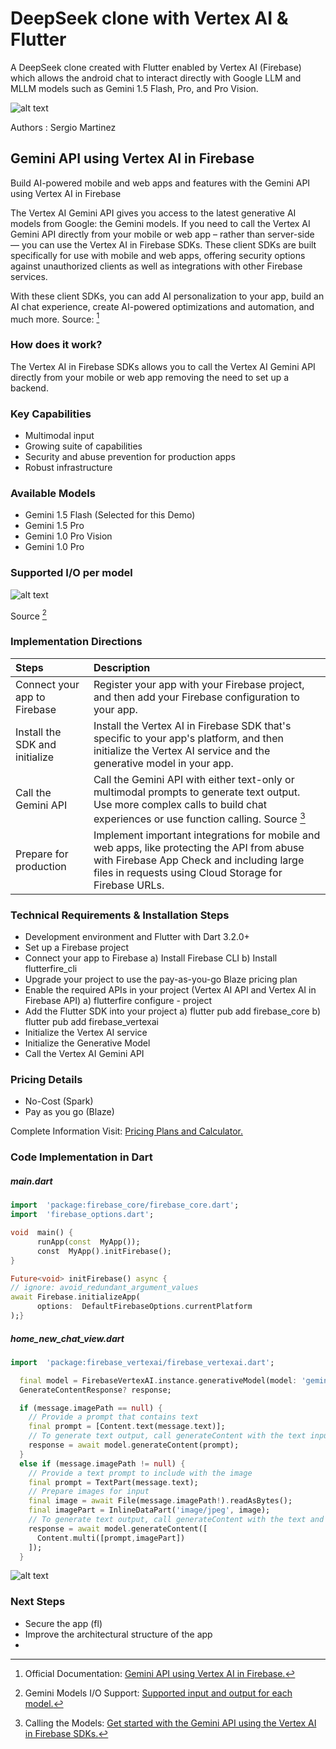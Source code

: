 # DeepSeek clone with Vertex AI & Flutter

A DeepSeek clone created with Flutter enabled by Vertex AI  (Firebase) which allows the android chat to interact directly with Google LLM and MLLM models such as Gemini 1.5 Flash, Pro, and Pro Vision.

![alt text](https://github.com/SergioAMG/FlutterApp/blob/main/assets/images/flutter_app_2.jpg?raw=true)

Authors
:  Sergio Martinez

## Gemini API using Vertex AI in Firebase

Build AI-powered mobile and web apps and features with the  Gemini API  using  Vertex AI in Firebase

The  Vertex AI  Gemini API  gives you access to the latest generative AI models from Google: the Gemini models. If you need to call the  Vertex AI  Gemini API  directly from your mobile or web app – rather than server-side — you can use the  Vertex AI in Firebase SDKs. These client SDKs are built specifically for use with mobile and web apps, offering security options against unauthorized clients as well as integrations with other Firebase services.

With these client SDKs, you can add AI personalization to your app, build an AI chat experience, create AI-powered optimizations and automation, and much more. Source: [^1]

### How does it work?

The Vertex AI in Firebase SDKs allows you to call the Vertex AI Gemini API directly from your mobile or web app removing the need to set up a backend.

### Key Capabilities
- Multimodal input
- Growing suite of capabilities
- Security and abuse prevention for production apps
- Robust infrastructure

### Available Models
- Gemini 1.5 Flash (Selected for this Demo)
- Gemini 1.5 Pro
- Gemini 1.0 Pro Vision
- Gemini 1.0 Pro

### Supported I/O per model

![alt text](https://github.com/SergioAMG/FlutterApp/blob/main/assets/images/Supported%20IO%20per%20Gemini%20Model.png?raw=true)

Source [^2]

### Implementation Directions

| Steps | Description      |
|:---------| :-------------|
| Connect your app to Firebase | Register your app with your Firebase project, and then add your Firebase configuration to your app. |
| Install the SDK and initialize | Install the Vertex AI in Firebase SDK that's specific to your app's platform, and then initialize the Vertex AI service and the generative model in your app.  |
| Call the Gemini API | Call the Gemini API with either text-only or multimodal prompts to generate text output. Use more complex calls to build chat experiences or use function calling. Source [^3]|
| Prepare for production | Implement important integrations for mobile and web apps, like protecting the API from abuse with Firebase App Check and including large files in requests using Cloud Storage for Firebase URLs. |

### Technical Requirements & Installation Steps

- Development environment and Flutter with Dart 3.2.0+
- Set up a Firebase project
- Connect your app to Firebase
a) Install Firebase CLI
b) Install flutterfire_cli
- Upgrade your project to use the pay-as-you-go Blaze pricing plan
- Enable the required APIs in your project (Vertex AI API and Vertex AI in Firebase API)
a) flutterfire configure - project
- Add the Flutter SDK into your project
a) flutter pub add firebase_core
b) flutter pub add firebase_vertexai
- Initialize the Vertex AI service
- Initialize the Generative Model
- Call the Vertex AI Gemini API

### Pricing Details
- No-Cost (Spark)
- Pay as you go (Blaze)

Complete Information Visit: [Pricing Plans and Calculator.](https://firebase.google.com/pricing)

### Code Implementation in Dart

##### main.dart
```dart
import  'package:firebase_core/firebase_core.dart';
import  'firebase_options.dart';
```
```dart
void  main() {
      runApp(const  MyApp());
      const  MyApp().initFirebase();
}
```
```dart
Future<void> initFirebase() async {
// ignore: avoid_redundant_argument_values
await Firebase.initializeApp(
      options:  DefaultFirebaseOptions.currentPlatform
);}
```

##### home_new_chat_view.dart
```dart
import  'package:firebase_vertexai/firebase_vertexai.dart';
```
```dart
  final model = FirebaseVertexAI.instance.generativeModel(model: 'gemini-1.5-flash');
  GenerateContentResponse? response;

  if (message.imagePath == null) {
    // Provide a prompt that contains text
    final prompt = [Content.text(message.text)];
    // To generate text output, call generateContent with the text input
    response = await model.generateContent(prompt);
  }
  else if (message.imagePath != null) {
    // Provide a text prompt to include with the image
    final prompt = TextPart(message.text);
    // Prepare images for input
    final image = await File(message.imagePath!).readAsBytes();
    final imagePart = InlineDataPart('image/jpeg', image);
    // To generate text output, call generateContent with the text and image
    response = await model.generateContent([
      Content.multi([prompt,imagePart])
    ]);
  }

```
![alt text](https://github.com/SergioAMG/FlutterApp/blob/main/assets/images/flutter_app.jpg?raw=true)

### Next Steps

- Secure the app (fl)
- Improve the architectural structure of the app
- 

[^1]: Official Documentation: [Gemini API using Vertex AI in Firebase.](https://firebase.google.com/docs/vertex-ai)
[^2]: Gemini Models I/O Support: [Supported input and output for each model.](https://firebase.google.com/docs/vertex-ai/gemini-models#input-output-comparison)
[^3]: Calling the Models: [Get started with the Gemini API using the Vertex AI in Firebase SDKs.](https://firebase.google.com/docs/vertex-ai/gemini-models#input-output-comparison)


<!--stackedit_data:
eyJoaXN0b3J5IjpbODAzMjE2MTQwLDE0NDk1MTIzNzYsLTEwNz
U5OTEwOCwtMTczMDQzNTQ4NCwtMTgxNTAzNDYyLDEyNTE0ODMx
MywxNDE4OTc0NzQ2LDEzMjQ3ODkxMjAsMTgzMDg1MjY4MiwxOT
ExODE3NjQ1LC0xMzA5MTA4NjIyLC0xMjY1MzQ4MzY2LDE3Mjgz
MDE0ODYsLTI2NzU4NDExMywtMTIxODk2MjEyOSw2MzM5MjQ2Mj
BdfQ==
-->